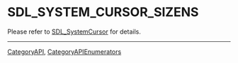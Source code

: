 # SDL_SYSTEM_CURSOR_SIZENS

Please refer to [SDL_SystemCursor](SDL_SystemCursor) for details.

----
[CategoryAPI](CategoryAPI), [CategoryAPIEnumerators](CategoryAPIEnumerators)

